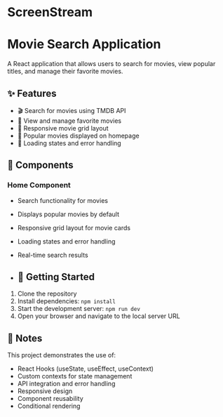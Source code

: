 # ScreenStream

# Movie Search Application

A React application that allows users to search for movies, view popular titles, and manage their favorite movies.

## ✨ Features

- 🎬 Search for movies using TMDB API
- 🌟 View and manage favorite movies
- 📱 Responsive movie grid layout
- 🎯 Popular movies displayed on homepage
- 💫 Loading states and error handling

## 🚀 Components

### Home Component
- Search functionality for movies
- Displays popular movies by default
- Responsive grid layout for movie cards
- Loading states and error handling
- Real-time search results

- ## 🚀 Getting Started

1. Clone the repository
2. Install dependencies: `npm install`
3. Start the development server: `npm run dev`
4. Open your browser and navigate to the local server URL

## 📝 Notes

This project demonstrates the use of:
- React Hooks (useState, useEffect, useContext)
- Custom contexts for state management
- API integration and error handling
- Responsive design
- Component reusability
- Conditional rendering
